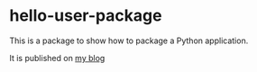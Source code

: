 # hello-user-package

This is a package to show how to package a Python application. 

It is published on [my blog](https://edeediong.me/how-to-build-a-python-package)
